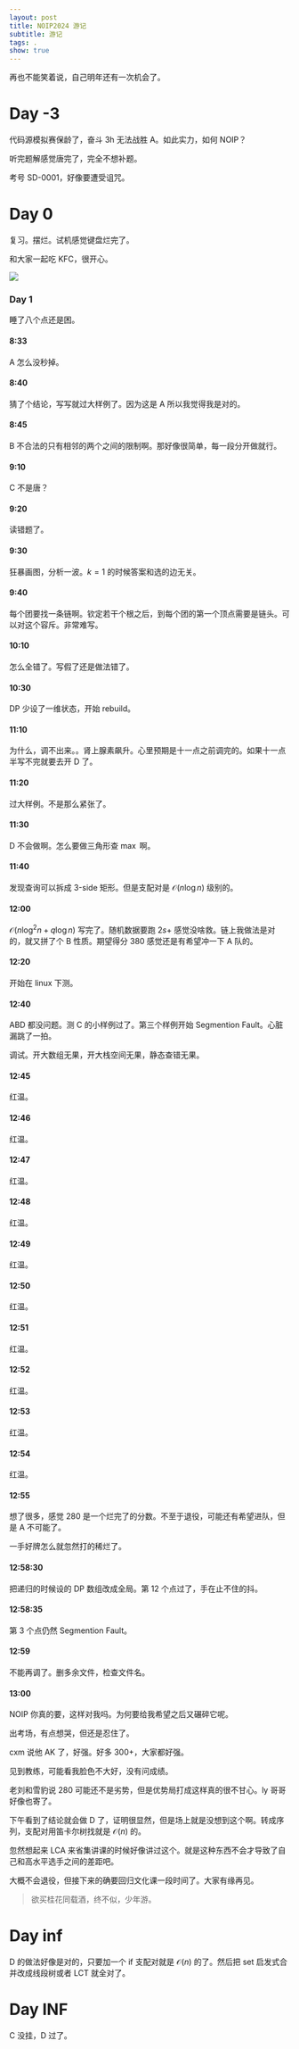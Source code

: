 ```yaml
---
layout: post
title: NOIP2024 游记
subtitle: 游记
tags: .
show: true
---
```



再也不能笑着说，自己明年还有一次机会了。

# Day -3

代码源模拟赛保龄了，奋斗 3h 无法战胜 A。如此实力，如何 NOIP？

听完题解感觉唐完了，完全不想补题。

考号 SD-0001，好像要遭受诅咒。

# Day 0

复习。摆烂。试机感觉键盘烂完了。

和大家一起吃 KFC，很开心。

![](https://s2.loli.net/2024/12/01/S2fgZoDajx6TEwJ.jpg)

### Day 1

睡了八个点还是困。

#### 8:33

A 怎么没秒掉。

#### 8:40

猜了个结论，写写就过大样例了。因为这是 A 所以我觉得我是对的。

#### 8:45

B 不合法的只有相邻的两个之间的限制啊。那好像很简单，每一段分开做就行。

#### 9:10

C 不是唐？

#### 9:20

读错题了。

#### 9:30

狂暴画图，分析一波。$k=1$ 的时候答案和选的边无关。

#### 9:40

每个团要找一条链啊。钦定若干个根之后，到每个团的第一个顶点需要是链头。可以对这个容斥。非常难写。

#### 10:10

怎么全错了。写假了还是做法错了。

#### 10:30

DP 少设了一维状态，开始 rebuild。

#### 11:10

为什么，调不出来。。肾上腺素飙升。心里预期是十一点之前调完的。如果十一点半写不完就要去开 D 了。

#### 11:20

过大样例。不是那么紧张了。

#### 11:30

D 不会做啊。怎么要做三角形查 $\max$ 啊。

#### 11:40

发现查询可以拆成 3-side 矩形。但是支配对是 $\mathcal O(n\log n)$ 级别的。

#### 12:00

$\mathcal O(n\log^2n+q\log n)$ 写完了。随机数据要跑 $2s+$ 感觉没啥救。链上我做法是对的，就又拼了个 B 性质。期望得分 $380$ 感觉还是有希望冲一下 A 队的。

#### 12:20

开始在 linux 下测。

#### 12:40

ABD 都没问题。测 C 的小样例过了。第三个样例开始 Segmention Fault。心脏漏跳了一拍。

调试。开大数组无果，开大栈空间无果，静态查错无果。

#### 12:45

红温。

#### 12:46

红温。

#### 12:47

红温。

#### 12:48

红温。

#### 12:49

红温。

#### 12:50

红温。

#### 12:51

红温。

#### 12:52

红温。

#### 12:53

红温。

#### 12:54

红温。

#### 12:55

想了很多，感觉 $280$ 是一个烂完了的分数。不至于退役，可能还有希望进队，但是 A 不可能了。

一手好牌怎么就忽然打的稀烂了。

#### 12:58:30

把递归的时候设的 DP 数组改成全局。第 12 个点过了，手在止不住的抖。

#### 12:58:35

第 $3$ 个点仍然 Segmention Fault。

#### 12:59

不能再调了。删多余文件，检查文件名。

#### 13:00

NOIP 你真的要，这样对我吗。为何要给我希望之后又碾碎它呢。

出考场，有点想哭，但还是忍住了。

cxm 说他 AK 了，好强。好多 300+，大家都好强。

见到教练，可能看我脸色不大好，没有问成绩。

老刘和雪豹说 $280$ 可能还不是劣势，但是优势局打成这样真的很不甘心。ly 哥哥好像也寄了。

下午看到了结论就会做 D 了，证明很显然，但是场上就是没想到这个啊。转成序列，支配对用笛卡尔树找就是 $\mathcal O(n)$ 的。

忽然想起来 LCA 来省集讲课的时候好像讲过这个。就是这种东西不会才导致了自己和高水平选手之间的差距吧。

大概不会退役，但接下来的确要回归文化课一段时间了。大家有缘再见。

>欲买桂花同载酒，终不似，少年游。

# Day inf

D 的做法好像是对的，只要加一个 if 支配对就是 $\mathcal O(n)$ 的了。然后把 set 启发式合并改成线段树或者 LCT 就全对了。

# Day INF

C 没挂，D 过了。